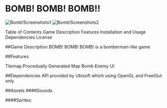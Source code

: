 # BOMB! BOMB! BOMB!!
![Bomb!Screenshots1](https://user-images.githubusercontent.com/90727502/223161603-9fb18300-0b2c-48af-a139-1570e7c05f88.png)
![Bomb!Screenshots2](https://user-images.githubusercontent.com/90727502/223161630-d4560590-ef3f-41eb-96da-a3530d5d7cd7.png)


Table of Contents
Game Description
Features
Installation and Usage
Dependencies
License


##Game Description
BOMB! BOMB! BOMB! is a bomberman-like game 

##Features


Tilemap
Procedually Generated Map
Bomb
Enemy
UI



##Dependencies
API provided by Ubisoft which using OpenGL and FreeGlut only

##Assets
####Sounds


####Sprites:

 
 
 
 
